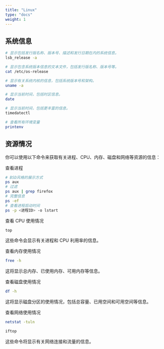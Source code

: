 ```yaml
---
title: "Linux"
type: "docs"
weight: 1
---
```


## 系统信息

```bash
# 显示包括发行版名称、版本号、描述和发行日期在内的系统信息。
lsb_release -a

# 显示包含系统版本信息的文本文件，包括发行版名称、版本号等。
cat /etc/os-release

# 显示有关系统内核的信息，包括系统版本号和架构。
uname -a
```

```bash
# 显示当前时间，包括时区信息。
date

# 显示当前时间，包括更丰富的信息。
timedatectl

# 查看所有环境变量
printenv
```

## 资源情况

你可以使用以下命令来获取有关进程、CPU、内存、磁盘和网络等资源的信息：

查看进程

```bash
# BSD风格的展示方式
ps aux
# 过滤
ps aux | grep firefox
# 完整信息
ps -ef
# 查看进程启动时间
ps -p <进程ID> -o lstart
```

查看 CPU 使用情况

```bash
top
```

这些命令会显示有关进程和 CPU 利用率的信息。

查看内存使用情况

```bash
free -h
```

这将显示总内存、已使用内存、可用内存等信息。

查看磁盘使用情况

```bash
df -h
```

这将显示磁盘分区的使用情况，包括总容量、已用空间和可用空间等信息。

查看网络使用情况

```bash
netstat -tuln

iftop
```

这些命令将显示有关网络连接和流量的信息。
